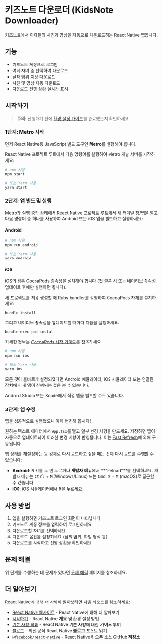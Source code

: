 # 키즈노트 다운로더 (KidsNote Downloader)

키즈노트에서 아이들의 사진과 영상을 자동으로 다운로드하는 React Native 앱입니다.

## 기능

- 키즈노트 계정으로 로그인
- 여러 자녀 중 선택하여 다운로드
- 날짜 범위 지정 다운로드
- 사진 및 영상 자동 다운로드
- 다운로드 진행 상황 실시간 표시

## 시작하기

> **주의**: 진행하기 전에 [환경 설정 가이드](https://reactnative.dev/docs/set-up-your-environment)를 완료했는지 확인하세요.

### 1단계: Metro 시작

먼저 React Native용 JavaScript 빌드 도구인 **Metro**를 실행해야 합니다.

React Native 프로젝트 루트에서 다음 명령어를 실행하여 Metro 개발 서버를 시작하세요:

```sh
# npm 사용
npm start

# 또는 Yarn 사용
yarn start
```

### 2단계: 앱 빌드 및 실행

Metro가 실행 중인 상태에서 React Native 프로젝트 루트에서 새 터미널 창/탭을 열고 다음 명령어 중 하나를 사용하여 Android 또는 iOS 앱을 빌드하고 실행하세요:

#### Android

```sh
# npm 사용
npm run android

# 또는 Yarn 사용
yarn android
```

#### iOS

iOS의 경우 CocoaPods 종속성을 설치해야 합니다 (첫 클론 시 또는 네이티브 종속성 업데이트 후에만 실행하면 됩니다).

새 프로젝트를 처음 생성할 때 Ruby bundler를 실행하여 CocoaPods 자체를 설치하세요:

```sh
bundle install
```

그리고 네이티브 종속성을 업데이트할 때마다 다음을 실행하세요:

```sh
bundle exec pod install
```

자세한 정보는 [CocoaPods 시작 가이드](https://guides.cocoapods.org/using/getting-started.html)를 참조하세요.

```sh
# npm 사용
npm run ios

# 또는 Yarn 사용
yarn ios
```

모든 것이 올바르게 설정되었다면 Android 에뮬레이터, iOS 시뮬레이터 또는 연결된 장치에서 새 앱이 실행되는 것을 볼 수 있습니다.

Android Studio 또는 Xcode에서 직접 앱을 빌드할 수도 있습니다.

### 3단계: 앱 수정

앱을 성공적으로 실행했으니 이제 변경해 봅시다!

원하는 텍스트 에디터에서 `App.tsx`를 열고 일부 변경 사항을 만드세요. 저장하면 앱이 자동으로 업데이트되어 이러한 변경 사항이 반영됩니다. 이는 [Fast Refresh](https://reactnative.dev/docs/fast-refresh)에 의해 구동됩니다.

앱 상태를 재설정하는 등 강제로 다시 로드하고 싶을 때는 전체 다시 로드를 수행할 수 있습니다:

- **Android**: <kbd>R</kbd> 키를 두 번 누르거나 **개발자 메뉴**에서 **"Reload"**를 선택하세요. 개발자 메뉴는 <kbd>Ctrl</kbd> + <kbd>M</kbd> (Windows/Linux) 또는 <kbd>Cmd ⌘</kbd> + <kbd>M</kbd> (macOS)로 접근할 수 있습니다.
- **iOS**: iOS 시뮬레이터에서 <kbd>R</kbd>을 누르세요.

## 사용 방법

1. 앱을 실행하면 키즈노트 로그인 화면이 나타납니다
2. 키즈노트 계정 정보를 입력하여 로그인하세요
3. 다운로드할 자녀를 선택하세요
4. 다운로드 옵션을 설정하세요 (날짜 범위, 파일 형식 등)
5. 다운로드를 시작하고 진행 상황을 확인하세요

## 문제 해결

위 단계를 수행하는 데 문제가 있다면 [문제 해결](https://reactnative.dev/docs/troubleshooting) 페이지를 참조하세요.

## 더 알아보기

React Native에 대해 더 자세히 알아보려면 다음 리소스를 참조하세요:

- [React Native 웹사이트](https://reactnative.dev) - React Native에 대해 더 알아보기
- [시작하기](https://reactnative.dev/docs/environment-setup) - React Native **개요** 및 환경 설정 방법
- [기본 사항 학습](https://reactnative.dev/docs/getting-started) - React Native **기본 사항**에 대한 **가이드 투어**
- [블로그](https://reactnative.dev/blog) - 최신 공식 React Native **블로그** 포스트 읽기
- [`@facebook/react-native`](https://github.com/facebook/react-native) - React Native용 오픈 소스 GitHub **저장소**